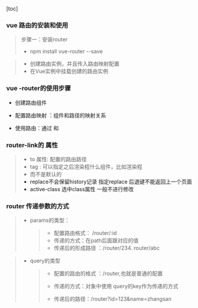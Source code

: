 [toc]
### vue 路由的安装和使用
> 步骤一：安装router
>
> - npm install vue-router --save

> - 创建路由实例，并且传入路由映射配置
> - 在Vue实例中挂载创建的路由实例

### vue -router的使用步骤

- 创建路由组件

- 配置路由映射 ：组件和路径的映射关系

- 使用路由：通过<router-link> 和<router-view>

  

### router-link的 属性

> - to 属性: 配置的路由路径
> - tag : 可以指定<router-link>之后渲染程什么组件，比如渲染程<li> 而不是默认的<a>
> - replace不会保留history记录 指定replace 后退键不能返回上一个页面
> - active-class 选中class属性  一般不进行修改

### router 传递参数的方式
> - params的类型：
>
>   > - 配置路由格式： /router/:id
>   > - 传递的方式：在path后面跟对应的值
>   > - 传递后的形成路径 ：/router/234. router/abc

> - query的类型
>
>   > - 配置的路由的格式 ：/router,也就是普通的配置
>   >
>   > - 传递的方式：对象中使用 query的key作为传递的方式
>   > - 传递后的路径：/router?id=123&name=zhangsan